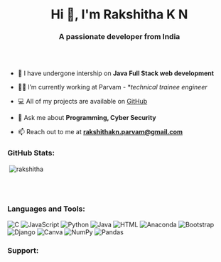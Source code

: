 <h1 align="center">Hi 👋, I'm Rakshitha K N</h1>
<h3 align="center">A passionate developer from India </h3>

<br>
<br>

- 🌱 I have undergone intership on **Java Full Stack web development**

- 👨‍💻 I’m currently working at Parvam - **technical trainee engineer*
  
- 💻 All of my projects are available on [GitHub](https://github.com/rakskhitha_gec_2025)

- 💬 Ask me about **Programming, Cyber Security**

- 📫 Reach out to me at **rakshithakn.parvam@gmail.com**

<h3 align="left">GitHub Stats:</h3>
<div>

<p>&nbsp;<img align="center" src="https://github-readme-stats.vercel.app/api?username=nithingowda16&show_icons=true&locale=en" alt="rakshitha" /></p>
<br>
</div>
<br>
<h3 align="left">Languages and Tools:</h3>

![C](https://img.shields.io/badge/c-%2300599C.svg?style=flat&logo=c&logoColor=white) ![JavaScript](https://img.shields.io/badge/javascript-%23323330.svg?style=flat&logo=javascript&logoColor=%23F7DF1E) ![Python](https://img.shields.io/badge/AWS-%23FF9900.svg?style=flat&logo=amazon-aws&logoColor=white)  ![Java](https://img.shields.io/badge/Google%20Cloud-%234285F4.svg?style=flat&logo=google-cloud&logoColor=white) ![HTML](https://img.shields.io/badge/netlify-%23000000.svg?style=flat&logo=netlify&logoColor=#00C7B7) ![Anaconda](https://img.shields.io/badge/Anaconda-%2344A833.svg?style=flat&logo=anaconda&logoColor=white) ![Bootstrap](https://img.shields.io/badge/bootstrap-%23563D7C.svg?style=flat&logo=bootstrap&logoColor=white) ![Django](https://img.shields.io/badge/sqlite-%2307405e.svg?style=flat&logo=sqlite&logoColor=white)  ![Canva](https://img.shields.io/badge/Canva-%2300C4CC.svg?style=flat&logo=Canva&logoColor=white) ![NumPy](https://img.shields.io/badge/numpy-%23013243.svg?style=flat&logo=numpy&logoColor=white) ![Pandas](https://img.shields.io/badge/docker-%230db7ed.svg?style=flat&logo=docker&logoColor=white)

<h3 align="left">Support:</h3>

